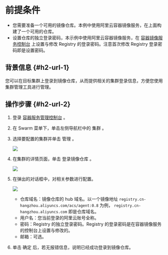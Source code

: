 # 前提条件

* 您需要准备一个可用的镜像仓库。本例中使用阿里云容器镜像服务，在上面构建了一个可用的仓库。
* 设置仓库的独立登录密码，本示例中使用阿里云容器镜像服务，在
  [容器镜像服务控制台](https://cr.console.aliyun.com/)
  上设置与修改 Registry 的登录密码。注意首次修改 Registry 登录密码即是设置密码。

## 背景信息 {#h2-url-1}

您可以在目标集群上登录到镜像仓库，从而提供相关的集群登录信息，方便您使用集群管理工具进行管理。

## 操作步骤 {#h2-url-2}

1. 登录
   [容器服务管理控制台](https://cs.console.aliyun.com/)
   。
2. 在 Swarm 菜单下，单击左侧导航栏中的
   集群
   。
3. 选择要配置的集群并单击
   管理
   。
 
   ![](http://static-aliyun-doc.oss-cn-hangzhou.aliyuncs.com/assets/img/7003/4833_zh-CN.png)
 
4. 在集群的详情页面，单击
   登录镜像仓库
   。
 
   ![](http://static-aliyun-doc.oss-cn-hangzhou.aliyuncs.com/assets/img/7003/4834_zh-CN.png)
 
5. 在弹出的对话框中，对相关参数进行配置。
 
   ![](http://static-aliyun-doc.oss-cn-hangzhou.aliyuncs.com/assets/img/7003/4835_zh-CN.png)
 
   * 仓库域名：镜像仓库的 hub 域名。以一个镜像地址
     `registry.cn-hangzhou.aliyuncs.com/acs/agent:0.8`
     为例，
     `registry.cn-hangzhou.aliyuncs.com`
     即是仓库域名。
   * 用户名：您当前登录的阿里云账号全称。
   * 密码：Registry 的独立登录密码。Registry 的登录密码是在容器镜像服务的控制台上设置与修改的。
   * 邮箱：可选。
6. 单击
   确定
   后，若无报错信息，说明已经成功登录到镜像仓库。



